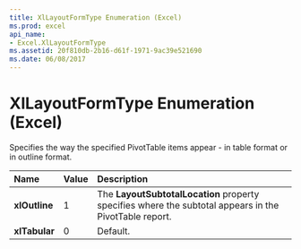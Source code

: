```yaml
---
title: XlLayoutFormType Enumeration (Excel)
ms.prod: excel
api_name:
- Excel.XlLayoutFormType
ms.assetid: 20f810db-2b16-d61f-1971-9ac39e521690
ms.date: 06/08/2017
---
```



# XlLayoutFormType Enumeration (Excel)

Specifies the way the specified PivotTable items appear - in table format or in outline format.



|**Name**|**Value**|**Description**|
|:-----|:-----|:-----|
| **xlOutline**|1|The **LayoutSubtotalLocation** property specifies where the subtotal appears in the PivotTable report.|
| **xlTabular**|0|Default.|

